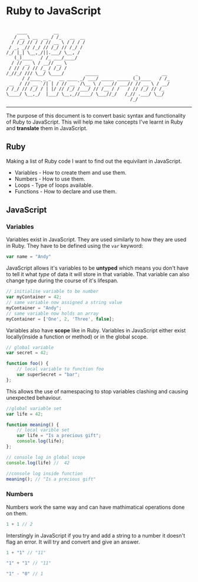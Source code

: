 # Ruby to JavaScript

```

    ____          __                                          
   / __ \ __  __ / /_   __  __                                
  / /_/ // / / // __ \ / / / /                                
 / _, _// /_/ // /_/ // /_/ /                                 
/_/ |_| \__,_/||.___/ \__, /                                  
   (_)____   / /_ ___/____/                                   
  / // __ \ / __// __ \                                       
 / // / / // /_ / /_/ /                                       
/_//_/ /// \__/ \____/        _____              _         __ 
      / /____ _ _   __ ____ _/ ___/ _____ _____ (_)____   / /_
 __  / // __ `/| | / // __ `/\__ \ / ___// ___// // __ \ / __/
/ /_/ // /_/ / | |/ // /_/ /___/ // /__ / /   / // /_/ // /_  
\____/ \__,_/  |___/ \__,_//____/ \___//_/   /_// .___/ \__/  
                                               /_/            
```

***

The purpose of this document is to convert basic syntax and functionality of Ruby to JavaScript. This will help me take concepts I've learnt in Ruby and **translate** them in JavaScript.   

## Ruby

Making a list of Ruby code I want to find out the equivilant in JavaScript.

* Variables -  How to create them and use them.
* Numbers - How to use them.
* Loops - Type of loops available.
* Functions - How to declare and use them.

## JavaScript

### Variables

Variables exist in JavaScript. They are used similarly to how they are used in Ruby. They have to be defined using the ```var``` keyword:

```javascript
var name = "Andy"
```

JavaScript allows it's variables to be **untyped** which means you don't have to tell it what *type* of data it will store in that variable.  That variable can also change type during the course of it's lifespan.

```javascript
// initialise variable to be number
var myContainer = 42;
// same variable now assigned a string value
myContainer = "Andy";
// same variable now holds an array
myContainer = ['One', 2, 'Three', false];
```

Variables also have **scope** like in Ruby.  Variables in JavaScript either exist locally(inside a function or method) or in the global scope.

```javascript
// global variable
var secret = 42;

function foo() {
    // local variable to function foo
    var superSecret = "bar";
};
```

This allows the use of namespacing to stop variables clashing and causing unexpected behaviour.

```javascript
//global variable set
var life = 42;

function meaning() {
    // local varible set
    var life = "Is a precious gift";
    console.log(life);
};

// console log in global scope
console.log(life) //  42

//console log inside function
meaning(); // "Is a precious gift"
```

### Numbers

Numbers work the same way and can have mathimatical operations done on them.

```javascript
1 + 1 // 2
```

Interstingly in JavaScript if you try and add a string to a number it doesn't flag an error. It will try and convert and give an answer.

```javascript
1 + "1" // "11"

"1" + "1" // "11"

"1" - "0" // 1
```
